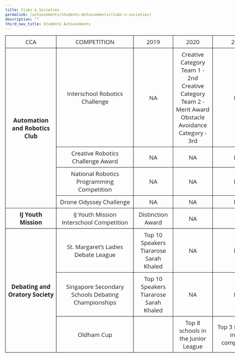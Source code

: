 ```yaml
---
title: Clubs & Societies
permalink: /achievements/Students-Achievements/clubs-n-societies/
description: ""
third_nav_title: Students Achievements
---
```

<table class="iveo_table ives_tab_1" style="margin: 0px; outline: 0px; padding: 0px; border: none; background: transparent; border-collapse: collapse; font-family: &quot;Open Sans&quot;, sans-serif; font-size: 18.72px; font-weight: 700; width: 821.968px;" width="1143">
	<colgroup style="margin: 0px; outline: 0px; padding: 0px;">
		<col style="margin: 0px; outline: 0px; padding: 0px;" width="215" />
		<col style="margin: 0px; outline: 0px; padding: 0px;" width="416" />
		<col style="margin: 0px; outline: 0px; padding: 0px;" width="143" />
		<col style="margin: 0px; outline: 0px; padding: 0px;" width="154" />
		<col style="margin: 0px; outline: 0px; padding: 0px;" width="215" />
	</colgroup>
	<tbody style="margin: 0px; outline: 0px; padding: 0px;">
		<tr height="21" style="margin: 0px; outline: 0px; padding: 0px;">
			<td height="21" style="margin: 0px; outline: 0px; padding: 7px; text-align: center; background-color: transparent; color: rgb(34, 34, 34); border: 1px solid rgb(0, 0, 0);" width="215"><span style="margin: 0px; outline: 0px; padding: 0px; font-weight: normal;">CCA</span></td>
			<td style="margin: 0px; outline: 0px; padding: 7px; text-align: center; background-color: transparent; color: rgb(34, 34, 34); border: 1px solid rgb(0, 0, 0);" width="416"><span style="margin: 0px; outline: 0px; padding: 0px; font-weight: normal;">COMPETITION</span></td>
			<td style="margin: 0px; outline: 0px; padding: 7px; text-align: center; background-color: transparent; color: rgb(34, 34, 34); border: 1px solid rgb(0, 0, 0);" width="143"><span style="margin: 0px; outline: 0px; padding: 0px; font-weight: normal;">2019</span></td>
			<td style="margin: 0px; outline: 0px; padding: 7px; text-align: center; background-color: transparent; color: rgb(34, 34, 34); border: 1px solid rgb(0, 0, 0);" width="154"><span style="margin: 0px; outline: 0px; padding: 0px; font-weight: normal;">2020</span></td>
			<td style="margin: 0px; outline: 0px; padding: 7px; text-align: center; background-color: transparent; color: rgb(34, 34, 34); border: 1px solid rgb(0, 0, 0); width: 224px;" width="215"><span style="margin: 0px; outline: 0px; padding: 0px; font-weight: normal;">2021</span></td>
		</tr>
		<tr height="21" style="margin: 0px; outline: 0px; padding: 0px;">
			<td height="84" rowspan="4" style="margin: 0px; outline: 0px; padding: 7px; text-align: center; background-color: transparent; color: rgb(34, 34, 34); border: 1px solid rgb(0, 0, 0);" width="215">Automation and Robotics Club</td>
			<td style="margin: 0px; outline: 0px; padding: 7px; text-align: center; background-color: transparent; color: rgb(34, 34, 34); border: 1px solid rgb(0, 0, 0);" width="416"><span style="margin: 0px; outline: 0px; padding: 0px; font-weight: normal;">Interschool Robotics Challenge</span></td>
			<td style="margin: 0px; outline: 0px; padding: 7px; text-align: center; background-color: transparent; color: rgb(34, 34, 34); border: 1px solid rgb(0, 0, 0);" width="143"><span style="margin: 0px; outline: 0px; padding: 0px; font-weight: normal;">NA</span></td>
			<td style="margin: 0px; outline: 0px; padding: 7px; text-align: center; background-color: transparent; color: rgb(34, 34, 34); border: 1px solid rgb(0, 0, 0);" width="154"><span style="margin: 0px; outline: 0px; padding: 0px; font-weight: normal;">Creative Category Team 1 - 2nd<br style="margin: 0px; outline: 0px; padding: 0px;" />
			Creative Category Team 2 - Merit Award<br style="margin: 0px; outline: 0px; padding: 0px;" />
			Obstacle Avoidance Category - 3rd</span></td>
			<td style="margin: 0px; outline: 0px; padding: 7px; text-align: center; background-color: transparent; color: rgb(34, 34, 34); border: 1px solid rgb(0, 0, 0);"><span style="margin: 0px; outline: 0px; padding: 0px; font-weight: normal;">NA</span></td>
		</tr>
		<tr height="21" style="margin: 0px; outline: 0px; padding: 0px;">
			<td height="21" style="margin: 0px; outline: 0px; padding: 7px; text-align: center; background-color: transparent; color: rgb(34, 34, 34); border: 1px solid rgb(0, 0, 0);" width="416"><span style="margin: 0px; outline: 0px; padding: 0px; font-weight: normal;">Creative Robotics Challenge Award</span></td>
			<td style="margin: 0px; outline: 0px; padding: 7px; text-align: center; background-color: transparent; color: rgb(34, 34, 34); border: 1px solid rgb(0, 0, 0);" width="143"><span style="margin: 0px; outline: 0px; padding: 0px; font-weight: normal;">NA</span></td>
			<td style="margin: 0px; outline: 0px; padding: 7px; text-align: center; background-color: transparent; color: rgb(34, 34, 34); border: 1px solid rgb(0, 0, 0);"><span style="margin: 0px; outline: 0px; padding: 0px; font-weight: normal;">NA</span></td>
			<td style="margin: 0px; outline: 0px; padding: 7px; text-align: center; background-color: transparent; color: rgb(34, 34, 34); border: 1px solid rgb(0, 0, 0);"><span style="margin: 0px; outline: 0px; padding: 0px; font-weight: normal;">NA</span></td>
		</tr>
		<tr height="21" style="margin: 0px; outline: 0px; padding: 0px;">
			<td height="21" style="margin: 0px; outline: 0px; padding: 7px; text-align: center; background-color: transparent; color: rgb(34, 34, 34); border: 1px solid rgb(0, 0, 0);" width="416"><span style="margin: 0px; outline: 0px; padding: 0px; font-weight: normal;">National Robotics Programming Competition</span></td>
			<td style="margin: 0px; outline: 0px; padding: 7px; text-align: center; background-color: transparent; color: rgb(34, 34, 34); border: 1px solid rgb(0, 0, 0);" width="143"><span style="margin: 0px; outline: 0px; padding: 0px; font-weight: normal;">NA</span></td>
			<td style="margin: 0px; outline: 0px; padding: 7px; text-align: center; background-color: transparent; color: rgb(34, 34, 34); border: 1px solid rgb(0, 0, 0);"><span style="margin: 0px; outline: 0px; padding: 0px; font-weight: normal;">NA</span></td>
			<td style="margin: 0px; outline: 0px; padding: 7px; text-align: center; background-color: transparent; color: rgb(34, 34, 34); border: 1px solid rgb(0, 0, 0);"><span style="margin: 0px; outline: 0px; padding: 0px; font-weight: normal;">NA</span></td>
		</tr>
		<tr height="21" style="margin: 0px; outline: 0px; padding: 0px;">
			<td height="21" style="margin: 0px; outline: 0px; padding: 7px; text-align: center; background-color: transparent; color: rgb(34, 34, 34); border: 1px solid rgb(0, 0, 0);" width="416"><span style="margin: 0px; outline: 0px; padding: 0px; font-weight: normal;">Drone Odyssey Challenge</span></td>
			<td style="margin: 0px; outline: 0px; padding: 7px; text-align: center; background-color: transparent; color: rgb(34, 34, 34); border: 1px solid rgb(0, 0, 0);" width="143"><span style="margin: 0px; outline: 0px; padding: 0px; font-weight: normal;">NA</span></td>
			<td style="margin: 0px; outline: 0px; padding: 7px; text-align: center; background-color: transparent; color: rgb(34, 34, 34); border: 1px solid rgb(0, 0, 0);"><span style="margin: 0px; outline: 0px; padding: 0px; font-weight: normal;">NA</span></td>
			<td style="margin: 0px; outline: 0px; padding: 7px; text-align: center; background-color: transparent; color: rgb(34, 34, 34); border: 1px solid rgb(0, 0, 0);"><span style="margin: 0px; outline: 0px; padding: 0px; font-weight: normal;">NA</span></td>
		</tr>
		<tr height="21" style="margin: 0px; outline: 0px; padding: 0px;">
			<td height="21" style="margin: 0px; outline: 0px; padding: 7px; text-align: center; background-color: transparent; color: rgb(34, 34, 34); border: 1px solid rgb(0, 0, 0);">IJ Youth Mission</td>
			<td style="margin: 0px; outline: 0px; padding: 7px; text-align: center; background-color: transparent; color: rgb(34, 34, 34); border: 1px solid rgb(0, 0, 0);" width="416"><span style="margin: 0px; outline: 0px; padding: 0px; font-weight: normal;">IJ Youth Mission Interschool Competition</span></td>
			<td style="margin: 0px; outline: 0px; padding: 7px; text-align: center; background-color: transparent; color: rgb(34, 34, 34); border: 1px solid rgb(0, 0, 0);" width="143"><span style="margin: 0px; outline: 0px; padding: 0px; font-weight: normal;">Distinction Award</span></td>
			<td style="margin: 0px; outline: 0px; padding: 7px; text-align: center; background-color: transparent; color: rgb(34, 34, 34); border: 1px solid rgb(0, 0, 0);"><span style="margin: 0px; outline: 0px; padding: 0px; font-weight: normal;">NA</span></td>
			<td style="margin: 0px; outline: 0px; padding: 7px; text-align: center; background-color: transparent; color: rgb(34, 34, 34); border: 1px solid rgb(0, 0, 0);"><span style="margin: 0px; outline: 0px; padding: 0px; font-weight: normal;">&nbsp;</span></td>
		</tr>
		<tr height="21" style="margin: 0px; outline: 0px; padding: 0px;">
			<td height="109" rowspan="3" style="margin: 0px; outline: 0px; padding: 7px; text-align: center; background-color: transparent; color: rgb(34, 34, 34); border: 1px solid rgb(0, 0, 0);">Debating and<br style="margin: 0px; outline: 0px; padding: 0px;" />
			Oratory Society</td>
			<td style="margin: 0px; outline: 0px; padding: 7px; text-align: center; background-color: transparent; color: rgb(34, 34, 34); border: 1px solid rgb(0, 0, 0);" width="416"><span style="margin: 0px; outline: 0px; padding: 0px; font-weight: normal;">St. Margaret&rsquo;s Ladies Debate League</span></td>
			<td style="margin: 0px; outline: 0px; padding: 7px; text-align: center; background-color: transparent; color: rgb(34, 34, 34); border: 1px solid rgb(0, 0, 0);" width="143"><span style="margin: 0px; outline: 0px; padding: 0px; font-weight: normal;">Top 10 Speakers<br style="margin: 0px; outline: 0px; padding: 0px;" />
			Tiararose Sarah Khaled</span></td>
			<td style="margin: 0px; outline: 0px; padding: 7px; text-align: center; background-color: transparent; color: rgb(34, 34, 34); border: 1px solid rgb(0, 0, 0);"><span style="margin: 0px; outline: 0px; padding: 0px; font-weight: normal;">NA</span></td>
			<td style="margin: 0px; outline: 0px; padding: 7px; text-align: center; background-color: transparent; color: rgb(34, 34, 34); border: 1px solid rgb(0, 0, 0);"><span style="margin: 0px; outline: 0px; padding: 0px; font-weight: normal;">NA</span></td>
		</tr>
		<tr height="21" style="margin: 0px; outline: 0px; padding: 0px;">
			<td height="21" style="margin: 0px; outline: 0px; padding: 7px; text-align: center; background-color: transparent; color: rgb(34, 34, 34); border: 1px solid rgb(0, 0, 0);"><span style="margin: 0px; outline: 0px; padding: 0px; font-weight: normal;">Singapore Secondary Schools Debating Championships</span></td>
			<td style="margin: 0px; outline: 0px; padding: 7px; text-align: center; background-color: transparent; color: rgb(34, 34, 34); border: 1px solid rgb(0, 0, 0);" width="143"><span style="margin: 0px; outline: 0px; padding: 0px; font-weight: normal;">Top 10 Speakers<br style="margin: 0px; outline: 0px; padding: 0px;" />
			Tiararose Sarah Khaled</span></td>
			<td style="margin: 0px; outline: 0px; padding: 7px; text-align: center; background-color: transparent; color: rgb(34, 34, 34); border: 1px solid rgb(0, 0, 0);"><span style="margin: 0px; outline: 0px; padding: 0px; font-weight: normal;">NA</span></td>
			<td style="margin: 0px; outline: 0px; padding: 7px; text-align: center; background-color: transparent; color: rgb(34, 34, 34); border: 1px solid rgb(0, 0, 0);"><span style="margin: 0px; outline: 0px; padding: 0px; font-weight: normal;">NA</span></td>
		</tr>
		<tr height="67" style="margin: 0px; outline: 0px; padding: 0px;">
			<td height="67" style="margin: 0px; outline: 0px; padding: 7px; text-align: center; background-color: transparent; color: rgb(34, 34, 34); border: 1px solid rgb(0, 0, 0);"><span style="margin: 0px; outline: 0px; padding: 0px; font-weight: normal;">Oldham Cup</span></td>
			<td style="margin: 0px; outline: 0px; padding: 7px; text-align: center; background-color: transparent; color: rgb(34, 34, 34); border: 1px solid rgb(0, 0, 0);"><span style="margin: 0px; outline: 0px; padding: 0px; font-weight: normal;">&nbsp;</span></td>
			<td style="margin: 0px; outline: 0px; padding: 7px; text-align: center; background-color: transparent; color: rgb(34, 34, 34); border: 1px solid rgb(0, 0, 0);"><span style="margin: 0px; outline: 0px; padding: 0px; font-weight: normal;">Top 8 schools in the Junior League</span></td>
			<td style="margin: 0px; outline: 0px; padding: 7px; text-align: center; background-color: transparent; color: rgb(34, 34, 34); border: 1px solid rgb(0, 0, 0);"><span style="margin: 0px; outline: 0px; padding: 0px; font-weight: normal;">Top 3 speakers in the competition</span></td>
		</tr>
	</tbody>
</table>